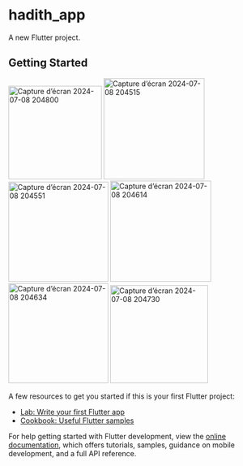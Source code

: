 # hadith_app

A new Flutter project.

## Getting Started
<img width="184" alt="Capture d’écran 2024-07-08 204800" src="https://github.com/user-attachments/assets/34192492-3d81-4645-8059-976acb4ed6ce">
<img width="199" alt="Capture d’écran 2024-07-08 204515" src="https://github.com/user-attachments/assets/fb7749f9-f92b-4b47-ba16-221eff1f6e8a">
<img width="197" alt="Capture d’écran 2024-07-08 204551" src="https://github.com/user-attachments/assets/ec0a53c1-cfc8-486d-8fc1-8935268d6f5f">
<img width="199" alt="Capture d’écran 2024-07-08 204614" src="https://github.com/user-attachments/assets/84b5fca2-c6e6-4d10-947d-da492cf10734">
<img width="197" alt="Capture d’écran 2024-07-08 204634" src="https://github.com/user-attachments/assets/284889f4-6806-4351-aeb5-933078722784">
<img width="193" alt="Capture d’écran 2024-07-08 204730" src="https://github.com/user-attachments/assets/33d16ddf-3c93-4a13-b1e9-19838fc6f48c">

A few resources to get you started if this is your first Flutter project:

- [Lab: Write your first Flutter app](https://docs.flutter.dev/get-started/codelab)
- [Cookbook: Useful Flutter samples](https://docs.flutter.dev/cookbook)

For help getting started with Flutter development, view the
[online documentation](https://docs.flutter.dev/), which offers tutorials,
samples, guidance on mobile development, and a full API reference.
